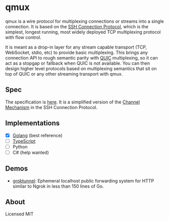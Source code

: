 # qmux

qmux is a wire protocol for multiplexing connections or streams into a single connection. It is based on the [SSH Connection Protocol](https://tools.ietf.org/html/rfc4254#page-5), which is the simplest, longest running, most widely deployed TCP multiplexing protocol with flow control. 

It is meant as a drop-in layer for any stream capable transport (TCP, WebSocket, stdio, etc) to provide basic multiplexing. This brings any connection API to rough semantic parity with [QUIC](https://en.wikipedia.org/wiki/QUIC) multiplexing, so it can act as a stopgap or fallback when QUIC is not available. You can then design higher level protocols based on multiplexing semantics that sit on top of QUIC or any other streaming transport with qmux.

## Spec

The specification is [here](https://github.com/progrium/qmux/blob/main/SPEC.md). It is a simplified version of the [Channel Mechanism](https://tools.ietf.org/html/rfc4254#page-5) in the SSH Connection Protocol.

## Implementations

- [x] [Golang](https://github.com/progrium/qmux/tree/main/golang) (best reference)
- [ ] [TypeScript](https://github.com/progrium/qmux/tree/main/typescript)
- [ ] Python
- [ ] C# (help wanted)

## Demos

- [groktunnel](https://github.com/progrium/qmux/tree/main/demos/groktunnel): Ephemeral localhost public forwarding system for HTTP similar to Ngrok in less than 150 lines of Go.

## About

Licensed MIT